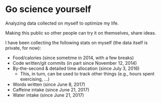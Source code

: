 # Go science yourself
Analyzing data collected on myself to optimize my life.

Making this public so other people can try it on themselves, share ideas.

I have been collecting the following stats on myself
(the data itself is private, for now):

- Food/calories (since sometime in 2014, with a few breaks)
- Code written/git commits (in part since November 12, 2014)
- By-the-second & detailed time allocation (since July 3, 2016)
    - This, in turn, can be used to track other things (e.g., hours spent exercising, ...)
- Words written (since June 8, 2017)
- Caffeine intake (since June 21, 2017)
- Water intake (since June 21, 2017)
